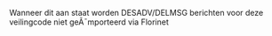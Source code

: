 Wanneer dit aan staat worden DESADV/DELMSG berichten voor deze veilingcode niet geÃ¯mporteerd via Florinet
